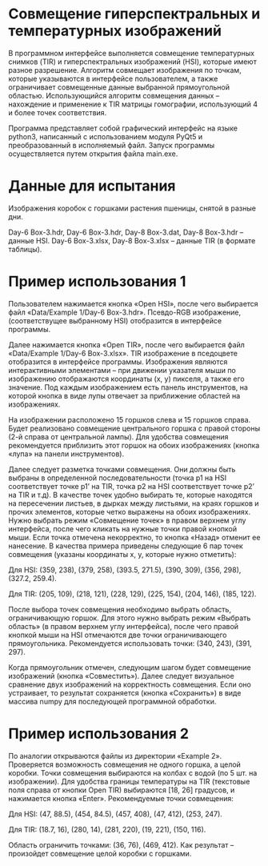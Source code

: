 # Совмещение гиперспектральных и температурных изображений
В программном интерфейсе выполняется совмещение температурных снимков (TIR) и гиперспектральных изображений (HSI), которые имеют разное разрешение. Алгоритм совмещает изображения по точкам, которые указываются в интерфейсе пользователем, а также ограничивает совмещенные данные выбранной прямоугольной областью. Использующийся алгоритм совмещения данных – нахождение и применение к TIR матрицы гомографии, использующий 4 и более точек соответствия. 

Программа представляет собой графический интерфейс на языке python3, написанный с использованием модуля PyQt5 и преобразованный в исполняемый файл. Запуск программы осуществляется путем открытия файла main.exe.

# Данные для испытания 

Изображения коробок с горшками растения пшеницы, снятой в разные дни. 

Day-6 Box-3.hdr, Day-6 Box-3.hdr, Day-8 Box-3.dat, Day-8 Box-3.hdr – данные HSI. Day-6 Box-3.xlsx, Day-8 Box-3.xlsx – данные TIR (в формате таблицы).

# Пример использования 1

Пользователем нажимается кнопка «Open HSI», после чего выбирается файл «Data/Example 1/Day-6 Box-3.hdr». Псевдо-RGB изображение, (соответствущее выбранному HSI) отобразится в интерфейсе программы.

Далее нажимается кнопка «Open TIR», после чего выбирается файл «Data/Example 1/Day-6 Box-3.xlsx». TIR изображение в пседоцвете отобразится в интерфейсе программы. 
Изображения являются интерактивными элементами – при движении указателя мыши по изображению отображаются координаты (x, y) пикселя, а также его значение. Под каждым изображением есть панель инструментов, на которой кнопка в виде лупы отвечает за приближение областей на изображениях.

На изображении расположено 15 горшков слева и 15 горшков справа. Будет реализовано совмещение центрального горшка с правой стороны (2-й справа от центральной лампы). Для удобства совмещения рекомендуется приблизить этот горшок на обоих изображениях (кнопка «лупа» на панели инструментов). 

Далее следует разметка точками совмещения. Они должны быть выбраны в определенной последовательности (точка p1 на HSI соответствует точке p1’ на TIR, точка p2 на HSI соответствует точке p2’ на TIR и т.д). В качестве точек удобно выбирать те, которые находятся на пересечении листьев, в дырках между листьями, на краях горшков и прочих элементов, которые четко выражены на обоих изображениях. Нужно выбрать режим «Совмещение точек» в правом верхнем углу интерфейса, после чего кликать на нужные точки правой кнопкой мыши. Если точка отмечена некорректно, то кнопка «Назад» отменит ее нанесение. В качества примера приведены следующие 6 пар точек совмещения (указаны координаты x, y, которые нужно отметить):

Для HSI: (359, 238), (379, 258), (393.5, 271.5), (390, 309), (356, 298), (327.2, 259.4).

Для TIR: (205, 109), (218, 121), (228, 129), (225, 154), (204, 146), (185, 122). 

После выбора точек совмещения необходимо выбрать область, ограничивающую горшок. Для этого нужно выбрать режим «Выбрать область» (в правом верхнем углу интерфейса), после чего правой кнопкой мыши на HSI отмечаются две точки ограничивающего прямоугольника. Рекомендуется использовать точки: (340, 243), (391, 297). 

Когда прямоугольник отмечен, следующим шагом будет совмещение изображений (кнопка «Совместить»). Далее следует визуальное сравнение двух изображений на корректность совмещения. Если оно устраивает, то результат сохраняется (кнопка «Сохранить») в виде массива numpy для последующей программной обработки.

# Пример использования 2

По аналогии открываются файлы из директории «Example 2». Проверяется возможность совмещения не одного горшка, а целой коробки. Точки совмещения выбираются на колбах с водой (по 5 шт. на изображении). Для удобства границы температуры на TIR (текстовые поля справа от кнопки Open TIR) выбираются [18, 26] градусов, и нажимается кнопка «Enter». Рекомендуемые точки совмещения: 

Для HSI: (47, 88.5), (454, 84.5), (457, 408), (47, 412), (253, 247).

Для TIR: (18.7, 16), (280, 14), (281, 220), (19, 221), (150, 116).

Область ограничить точками: (36, 76), (469, 412). Как результат – произойдет совмещение целой коробки с горшками. 











